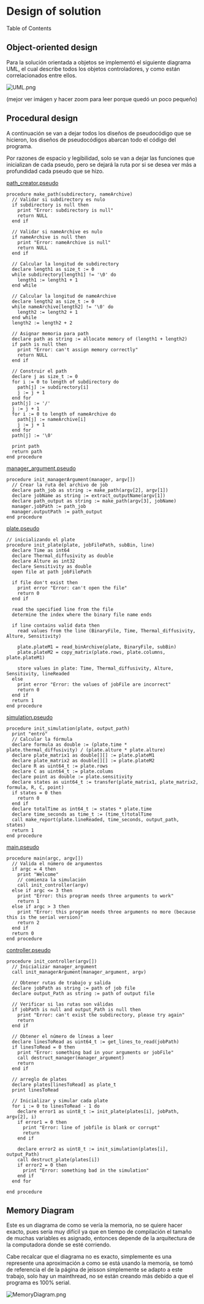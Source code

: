 # Design of solution

Table of Contents

## Object-oriented design

Para la solución orientada a objetos se implementó el siguiente diagrama UML, el cual describe todos los objetos controladores, y como están correlacionados entre ellos.

![UML.png](UML.png)

(mejor ver imágen y hacer zoom para leer porque quedó un poco pequeño)

## Procedural design

A continuación se van a dejar todos los diseños de pseudocódigo que se hicieron, los diseños de pseudocódigos abarcan todo el código del programa.

Por razones de espacio y legibilidad, solo se van a dejar las funciones que inicializan de cada pseudo, pero se dejará la ruta por si se desea ver más a profundidad cada pseudo que se hizo.

[path_creator.pseudo](path_creator.pseudo)

``` pseudo
procedure make_path(subdirectory, nameArchive)
  // Validar si subdirectory es nulo
  if subdirectory is null then
    print "Error: subdirectory is null"
    return NULL
  end if

  // Validar si nameArchive es nulo
  if nameArchive is null then
    print "Error: nameArchive is null"
    return NULL
  end if

  // Calcular la longitud de subdirectory
  declare length1 as size_t := 0
  while subdirectory[length1] != '\0' do
    length1 := length1 + 1
  end while

  // Calcular la longitud de nameArchive
  declare length2 as size_t := 0
  while nameArchive[length2] != '\0' do
    length2 := length2 + 1
  end while
  length2 := length2 + 2

  // Asignar memoria para path
  declare path as string := allocate memory of (length1 + length2)
  if path is null then
    print "Error: can't assign memory correctly"
    return NULL
  end if

  // Construir el path
  declare j as size_t := 0
  for i := 0 to length of subdirectory do
    path[j] := subdirectory[i]
    j := j + 1
  end for
  path[j] := '/'
  j := j + 1
  for i := 0 to length of nameArchive do
    path[j] := nameArchive[i]
    j := j + 1
  end for
  path[j] := '\0'

  print path
  return path
end procedure

```

[manager_argument.pseudo](manager_argument.pseudo)

``` pseudo
procedure init_managerArgument(manager, argv[])
  // Crear la ruta del archivo de job
  declare path_job as string := make_path(argv[2], argv[1])
  declare jobName as string := extract_outputName(argv[1])
  declare path_output as string := make_path(argv[3], jobName)
  manager.jobPath := path_job
  manager.outputPath := path_output
end procedure
```

[plate.pseudo](plate.pseudo)

``` pseudo
// inicializando el plate
procedure init_plate(plate, jobFilePath, subBin, line)
  declare Time as int64
  declare Thermal_diffusivity as double
  declare Alture as int32
  declare Sensitivity as double
  open file at path jobFilePath
  
  if file don't exist then
    print error "Error: can't open the file"
    return 0
  end if
  
  read the specified line from the file
  determine the index where the binary file name ends
  
  if line contains valid data then
    read values from the line (BinaryFile, Time, Thermal_diffusivity, Alture, Sensitivity)
    
    plate.plateM1 = read_binArchive(plate, BinaryFile, subBin)
    plate.plateM2 = copy_matrix(plate.rows, plate.columns, plate.plateM1)
    
    store values in plate: Time, Thermal_diffusivity, Alture, Sensitivity, lineReaded
  else
    print error "Error: the values of jobFile are incorrect"
    return 0
  end if
  return 1
end procedure
```

[simulation.pseudo](simulation.pseudo)

``` pseudo
procedure init_simulation(plate, output_path)
  print "entró"
  // Calcular la fórmula
  declare formula as double := (plate.time * plate.thermal_diffusivity) / (plate.alture * plate.alture)
  declare plate_matrix1 as double[][] := plate.plateM1
  declare plate_matrix2 as double[][] := plate.plateM2
  declare R as uint64_t := plate.rows
  declare C as uint64_t := plate.colums
  declare point as double := plate.sensitivity
  declare states as uint64_t := transfer(plate_matrix1, plate_matrix2, formula, R, C, point)
  if states = 0 then
    return 0
  end if
  declare totalTime as int64_t := states * plate.time
  declare time_seconds as time_t := (time_t)totalTime
  call make_report(plate.lineReaded, time_seconds, output_path, states)
  return 1
end procedure
```

[main.pseudo](main.pseudo)

``` pseudo
procedure main(argc, argv[])
  // Valida el número de argumentos
  if argc = 4 then
    print "Welcome"
    // comienza la simulación
    call init_controller(argv)
  else if argc <= 3 then
    print "Error: this program needs three arguments to work"
    return 1
  else if argc > 3 then
    print "Error: this program needs three arguments no more (because this is the serial version)"
    return 2
  end if
  return 0
end procedure
```

[controller.pseudo](controller.pseudo)

``` pseudo
procedure init_controller(argv[])
  // Inicializar manager_argument
  call init_managerArgument(manager_argument, argv)

  // Obtener rutas de trabajo y salida
  declare jobPath as string := path of job file
  declare output_Path as string := path of output file
  
  // Verificar si las rutas son válidas
  if jobPath is null and output_Path is null then
    print "Error: can't exist the subdirectory, please try again"
    return
  end if

  // Obtener el número de líneas a leer
  declare linesToRead as uint64_t := get_lines_to_read(jobPath)
  if linesToRead = 0 then
    print "Error: something bad in your arguments or jobFile"
    call destruct_manager(manager_argument)
    return
  end if

  // arreglo de plates
  declare plates[linesToRead] as plate_t
  print linesToRead

  // Inicializar y simular cada plate
  for i := 0 to linesToRead - 1 do
    declare error1 as uint8_t := init_plate(plates[i], jobPath, argv[2], i)
    if error1 = 0 then
      print "Error: line of jobfile is blank or corrupt"
      return
    end if

    declare error2 as uint8_t := init_simulation(plates[i], output_Path)
    call destruct_plate(plates[i])
    if error2 = 0 then
      print "Error: something bad in the simulation"
    end if
  end for

end procedure
```

## Memory Diagram

Este es un diagrama de como se vería la memoria, no se quiere hacer exacto, pues sería muy difícil ya que en tiempo de compilación el tamaño de muchas variables es asignado, entonces depende de la arquitectura de la computadora donde se esté corriendo.

Cabe recalcar que el diagrama no es exacto, simplemente es una represente una aproximación a como se está usando la memoria, se tomó de referencia el de la página de jeisson simplemente se adapto a este trabajo, solo hay un mainthread, no se están creando más debido a que el programa es 100% serial.

![MemoryDiagram.png](MemoryDiagram.png)
